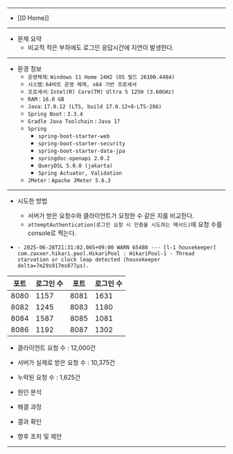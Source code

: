 

---
- [[0 Home]]
---

- 문제 요약
	- 비교적 작은 부하에도 로그인 응답시간에 지연이 발생한다.

---
- 환경 정보
  - `운영체제`: `Windows 11 Home 24H2 (OS 빌드 26100.4484)`
  - `시스템`: `64비트 운영 체제, x64 기반 프로세서`
  - `프로세서`: `Intel(R) Core(TM) Ultra 5 125H (3.60GHz)`
  - `RAM` : `16.0 GB`
  - `Java`: `17.0.12 (LTS, build 17.0.12+8-LTS-286)`
  - `Spring Boot` : `3.3.4`
  - `Gradle Java Toolchain` : `Java 17`
  - `Spring`
    - `spring-boot-starter-web`
    - `spring-boot-starter-security`
    - `spring-boot-starter-data-jpa`
    - `springdoc-openapi 2.0.2`
    - `QueryDSL 5.0.0 (jakarta)`
    - `Spring Actuator, Validation`
  - `JMeter` : `Apache JMeter 5.6.3`
---

- 시도한 방법
	- 서버가 받은 요청수와 클라이언트가 요청한 수 같은 지를 비교한다.
	- `attemptAuthentication(로그인 요청 시 인증을 시도하는 메서드)`에 요청 수를 console로 찍는다.

- `- 2025-06-28T21:31:02.065+09:00 WARN 65480 --- [l-1 housekeeper] com.zaxxer.hikari.pool.HikariPool : HikariPool-1 - Thread starvation or clock leap detected (housekeeper delta=7m29s917ms877µs).`

| 포트   | 로그인 수 | 포트   | 로그인 수 |
| ---- | ----- | ---- | ----- |
| 8080 | 1157  | 8081 | 1631  |
| 8082 | 1245  | 8083 | 1180  |
| 8084 | 1587  | 8085 | 1081  |
| 8086 | 1192  | 8087 | 1302  |

- 클라이언트 요청 수 : 12,000건
- 서버가 실제로 받은 요청 수 : 10,375건
- 누락된 요청 수 : 1,625건



- 원인 분석

- 해결 과정

- 결과 확인

- 향후 조치 및 제안

---
